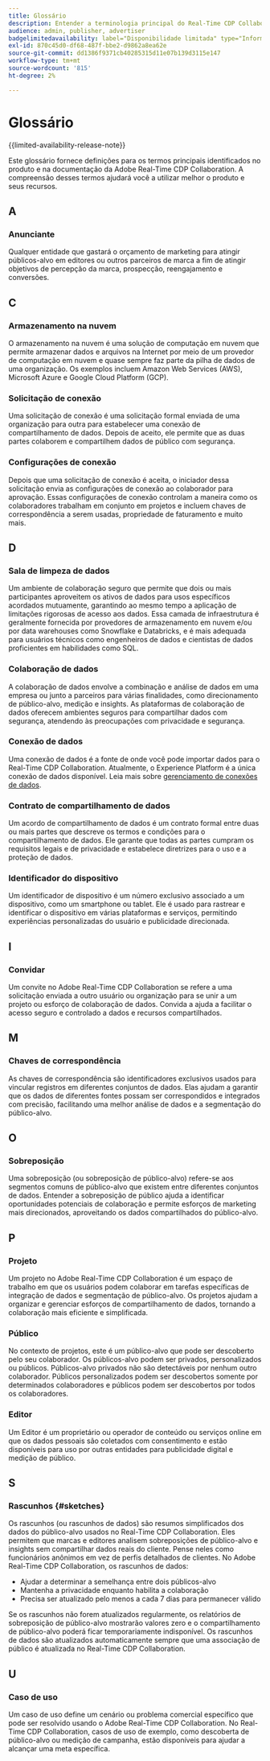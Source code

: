 ```yaml
---
title: Glossário
description: Entender a terminologia principal do Real-Time CDP Collaboration
audience: admin, publisher, advertiser
badgelimitedavailability: label="Disponibilidade limitada" type="Informative" url="https://helpx.adobe.com/br/legal/product-descriptions/real-time-customer-data-platform-collaboration.html newtab=true"
exl-id: 870c45d0-df68-487f-bbe2-d9862a8ea62e
source-git-commit: dd1386f9371cb40285315d11e07b139d3115e147
workflow-type: tm+mt
source-wordcount: '815'
ht-degree: 2%

---
```


# Glossário

{{limited-availability-release-note}}

Este glossário fornece definições para os termos principais identificados no produto e na documentação da Adobe Real-Time CDP Collaboration. A compreensão desses termos ajudará você a utilizar melhor o produto e seus recursos.

## A

### Anunciante

Qualquer entidade que gastará o orçamento de marketing para atingir públicos-alvo em editores ou outros parceiros de marca a fim de atingir objetivos de percepção da marca, prospecção, reengajamento e conversões.

## C

### Armazenamento na nuvem

O armazenamento na nuvem é uma solução de computação em nuvem que permite armazenar dados e arquivos na Internet por meio de um provedor de computação em nuvem e quase sempre faz parte da pilha de dados de uma organização. Os exemplos incluem Amazon Web Services (AWS), Microsoft Azure e Google Cloud Platform (GCP).

### Solicitação de conexão

Uma solicitação de conexão é uma solicitação formal enviada de uma organização para outra para estabelecer uma conexão de compartilhamento de dados. Depois de aceito, ele permite que as duas partes colaborem e compartilhem dados de público com segurança.

### Configurações de conexão

Depois que uma solicitação de conexão é aceita, o iniciador dessa solicitação envia as configurações de conexão ao colaborador para aprovação. Essas configurações de conexão controlam a maneira como os colaboradores trabalham em conjunto em projetos e incluem chaves de correspondência a serem usadas, propriedade de faturamento e muito mais.

<!--

### Crosswalk

An identity crosswalk is a tool used to connect different identifiers across datasets to enrich your audience data with additional attributes or dimensions. It creates a bridge between different data points, allowing for a more comprehensive and cohesive view of the data.

-->

## D

### Sala de limpeza de dados

Um ambiente de colaboração seguro que permite que dois ou mais participantes aproveitem os ativos de dados para usos específicos acordados mutuamente, garantindo ao mesmo tempo a aplicação de limitações rigorosas de acesso aos dados. Essa camada de infraestrutura é geralmente fornecida por provedores de armazenamento em nuvem e/ou por data warehouses como Snowflake e Databricks, e é mais adequada para usuários técnicos como engenheiros de dados e cientistas de dados proficientes em habilidades como SQL.

### Colaboração de dados

A colaboração de dados envolve a combinação e análise de dados em uma empresa ou junto a parceiros para várias finalidades, como direcionamento de público-alvo, medição e insights. As plataformas de colaboração de dados oferecem ambientes seguros para compartilhar dados com segurança, atendendo às preocupações com privacidade e segurança.

### Conexão de dados

Uma conexão de dados é a fonte de onde você pode importar dados para o Real-Time CDP Collaboration. Atualmente, o Experience Platform é a única conexão de dados disponível. Leia mais sobre [gerenciamento de conexões de dados](/help/guide/setup/manage-data-connection.md).

### Contrato de compartilhamento de dados

Um acordo de compartilhamento de dados é um contrato formal entre duas ou mais partes que descreve os termos e condições para o compartilhamento de dados. Ele garante que todas as partes cumpram os requisitos legais e de privacidade e estabelece diretrizes para o uso e a proteção de dados.

### Identificador do dispositivo

Um identificador de dispositivo é um número exclusivo associado a um dispositivo, como um smartphone ou tablet. Ele é usado para rastrear e identificar o dispositivo em várias plataformas e serviços, permitindo experiências personalizadas do usuário e publicidade direcionada.

## I

### Convidar

Um convite no Adobe Real-Time CDP Collaboration se refere a uma solicitação enviada a outro usuário ou organização para se unir a um projeto ou esforço de colaboração de dados. Convida a ajuda a facilitar o acesso seguro e controlado a dados e recursos compartilhados.

<!--

## J

### Join key

In the context of identity crosswalks, a join key is a unique identifier used to match and link different identifiers across datasets, enabling the integration and unification of audience data from various sources. For example, a hashed email (HEM) can be a join key.

-->

## M

### Chaves de correspondência

As chaves de correspondência são identificadores exclusivos usados para vincular registros em diferentes conjuntos de dados. Elas ajudam a garantir que os dados de diferentes fontes possam ser correspondidos e integrados com precisão, facilitando uma melhor análise de dados e a segmentação do público-alvo.

## O

### Sobreposição

Uma sobreposição (ou sobreposição de público-alvo) refere-se aos segmentos comuns de público-alvo que existem entre diferentes conjuntos de dados. Entender a sobreposição de público ajuda a identificar oportunidades potenciais de colaboração e permite esforços de marketing mais direcionados, aproveitando os dados compartilhados do público-alvo.

## P

### Projeto

Um projeto no Adobe Real-Time CDP Collaboration é um espaço de trabalho em que os usuários podem colaborar em tarefas específicas de integração de dados e segmentação de público-alvo. Os projetos ajudam a organizar e gerenciar esforços de compartilhamento de dados, tornando a colaboração mais eficiente e simplificada.

### Público

No contexto de projetos, este é um público-alvo que pode ser descoberto pelo seu colaborador. Os públicos-alvo podem ser privados, personalizados ou públicos. Públicos-alvo privados não são detectáveis por nenhum outro colaborador. Públicos personalizados podem ser descobertos somente por determinados colaboradores e públicos podem ser descobertos por todos os colaboradores.

### Editor

Um Editor é um proprietário ou operador de conteúdo ou serviços online em que os dados pessoais são coletados com consentimento e estão disponíveis para uso por outras entidades para publicidade digital e medição de público.

## S

### Rascunhos {#sketches}

Os rascunhos (ou rascunhos de dados) são resumos simplificados dos dados do público-alvo usados no Real-Time CDP Collaboration. Eles permitem que marcas e editores analisem sobreposições de público-alvo e insights sem compartilhar dados reais do cliente. Pense neles como funcionários anônimos em vez de perfis detalhados de clientes.
No Adobe Real-Time CDP Collaboration, os rascunhos de dados:

* Ajudar a determinar a semelhança entre dois públicos-alvo
* Mantenha a privacidade enquanto habilita a colaboração
* Precisa ser atualizado pelo menos a cada 7 dias para permanecer válido

Se os rascunhos não forem atualizados regularmente, os relatórios de sobreposição de público-alvo mostrarão valores zero e o compartilhamento de público-alvo poderá ficar temporariamente indisponível. Os rascunhos de dados são atualizados automaticamente sempre que uma associação de público é atualizada no Real-Time CDP Collaboration.

## U

### Caso de uso

Um caso de uso define um cenário ou problema comercial específico que pode ser resolvido usando o Adobe Real-Time CDP Collaboration. No Real-Time CDP Collaboration, casos de uso de exemplo, como descoberta de público-alvo ou medição de campanha, estão disponíveis para ajudar a alcançar uma meta específica.
